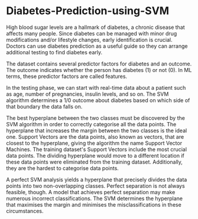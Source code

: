 # Diabetes-Prediction-using-SVM
High blood sugar levels are a hallmark of diabetes, a chronic disease that affects many people. Since diabetes can be managed with minor drug modifications and/or lifestyle changes, early identification is crucial. Doctors can use diabetes prediction as a useful guide so they can arrange additional testing to find diabetes early.

The dataset contains several predictor factors for diabetes and an outcome. The outcome  indicates whether the person has diabetes (1) or not (0). In ML terms, these predictor factors are called features. 

In the testing phase, we can start with real-time data about a patient such as age, number of pregnancies, insulin levels, and so on. The SVM algorithm determines a 1/0 outcome about diabetes based on which side of that boundary the data falls on. 

The best hyperplane between the two classes must be discovered by the SVM algorithm in order to correctly categorise all the data points. The hyperplane that increases the margin between the two classes is the ideal one. Support Vectors are the data points, also known as vectors, that are closest to the hyperplane, giving the algorithm the name Support Vector Machines. The training dataset's Support Vectors include the most crucial data points. The dividing hyperplane would move to a different location if these data points were eliminated from the training dataset. Additionally, they are the hardest to categorise data points.

A perfect SVM analysis yields a hyperplane that precisely divides the data points into two non-overlapping classes. Perfect separation is not always feasible, though. A model that achieves perfect separation may make numerous incorrect classifications. The SVM determines the hyperplane that maximises the margin and minimises the misclassifications in these circumstances.
